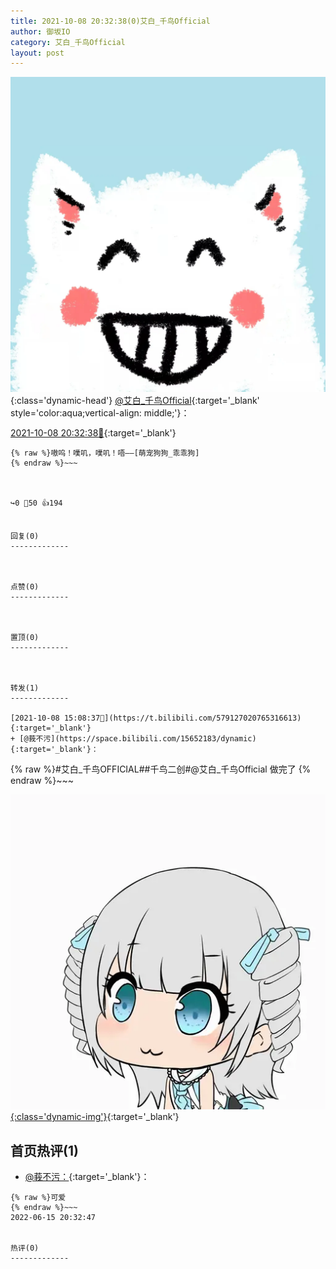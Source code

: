 ```yaml
---
title: 2021-10-08 20:32:38(0)艾白_千鸟Official
author: 御坂IO
category: 艾白_千鸟Official
layout: post
---
```


![img](/images/9ae8b9445fd0665cc014d9080156a45271be73c6.jpg){:class='dynamic-head'}
[@艾白_千鸟Official](https://space.bilibili.com/334537711/dynamic){:target='_blank' style='color:aqua;vertical-align: middle;'}：

[2021-10-08 20:32:38🔗](https://t.bilibili.com/579210519224086096){:target='_blank'}

~~~
{% raw %}嗷呜！噗叽，噗叽！唔——[萌宠狗狗_乖乖狗]
{% endraw %}~~~



↪️0 💬50 👍194


回复(0)
-------------



点赞(0)
-------------



置顶(0)
-------------



转发(1)
-------------

[2021-10-08 15:08:37🔗](https://t.bilibili.com/579127020765316613){:target='_blank'}
+ [@莪不污](https://space.bilibili.com/15652183/dynamic){:target='_blank'}：
~~~
{% raw %}#艾白_千鸟OFFICIAL##千鸟二创#@艾白_千鸟Official 
做完了
{% endraw %}~~~


[![img](/images/17091c266a4638e11f35351c2d79d66054717376.gif){:class='dynamic-img'}](/images/17091c266a4638e11f35351c2d79d66054717376.gif){:target='_blank'}




首页热评(1)
-------------

+ [@莪不污：](https://space.bilibili.com/15652183/dynamic){:target='_blank'}：
~~~
{% raw %}可爱
{% endraw %}~~~
2022-06-15 20:32:47


热评(0)
-------------



